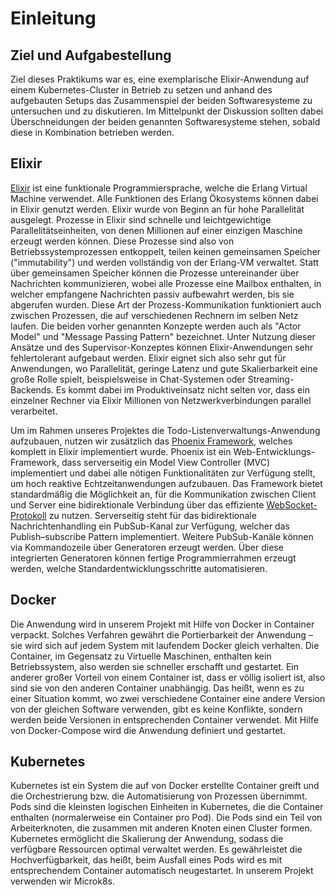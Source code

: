 # Einleitung
## Ziel und Aufgabestellung
Ziel dieses Praktikums war es, eine exemplarische Elixir-Anwendung auf einem Kubernetes-Cluster in Betrieb zu setzen und anhand des aufgebauten Setups das Zusammenspiel der beiden Softwaresysteme zu untersuchen und zu diskutieren. Im Mittelpunkt der Diskussion sollten dabei Überschneidungen der beiden genannten Softwaresysteme stehen, sobald diese in Kombination betrieben werden.

## Elixir
[Elixir](https://elixir-lang.org/) ist eine funktionale Programmiersprache, welche die Erlang Virtual Machine verwendet. Alle Funktionen des Erlang Ökosystems können dabei in Elixir genutzt werden. Elixir wurde von Beginn an für hohe Parallelität ausgelegt. Prozesse in Elixir sind schnelle und leichtgewichtige Parallelitätseinheiten, von denen Millionen auf einer einzigen Maschine erzeugt werden können. Diese Prozesse sind also von Betriebssystemprozessen entkoppelt, teilen keinen gemeinsamen Speicher ("immutability") und werden vollständig von der Erlang-VM verwaltet. Statt über gemeinsamen Speicher können die Prozesse untereinander über Nachrichten kommunizieren, wobei alle Prozesse eine Mailbox enthalten, in welcher empfangene Nachrichten passiv aufbewahrt werden, bis sie abgerufen wurden. Diese Art der Prozess-Kommunikation funktioniert auch zwischen Prozessen, die auf verschiedenen Rechnern im selben Netz laufen. Die beiden vorher genannten Konzepte werden auch als "Actor Model" und "Message Passing Pattern" bezeichnet. Unter Nutzung dieser Ansätze und des Supervisor-Konzeptes können Elixir-Anwendungen sehr fehlertolerant aufgebaut werden. Elixir eignet sich also sehr gut für Anwendungen, wo Parallelität, geringe Latenz und gute Skalierbarkeit eine große Rolle spielt, beispielsweise in Chat-Systemen oder Streaming-Backends. Es kommt dabei im Produktiveinsatz nicht selten vor, dass ein einzelner Rechner via Elixir Millionen von Netzwerkverbindungen parallel verarbeitet.

Um im Rahmen unseres Projektes die Todo-Listenverwaltungs-Anwendung aufzubauen, nutzen wir zusätzlich das [Phoenix Framework](https://www.phoenixframework.org/), welches komplett in Elixir implementiert wurde. Phoenix ist ein Web-Entwicklungs-Framework, dass serverseitig ein Model View Controller (MVC) implementiert und dabei alle nötigen Funktionalitäten zur Verfügung stellt, um hoch reaktive Echtzeitanwendungen aufzubauen. Das Framework bietet standardmäßig die Möglichkeit an, für die Kommunikation zwischen Client und Server eine bidirektionale Verbindung über das effiziente [WebSocket-Protokoll](https://datatracker.ietf.org/doc/html/rfc6455) zu nutzen. Serverseitig steht für das bidirektionale Nachrichtenhandling ein PubSub-Kanal zur Verfügung, welcher das Publish–subscribe Pattern implementiert. Weitere PubSub-Kanäle können via Kommandozeile über Generatoren erzeugt werden. Über diese integrierten Generatoren können fertige Programmierrahmen erzeugt werden, welche Standardentwicklungsschritte automatisieren.

## Docker
Die Anwendung wird in unserem Projekt mit Hilfe von Docker in Container verpackt. Solches Verfahren gewährt die Portierbarkeit der Anwendung – sie wird sich auf jedem System mit laufendem Docker gleich verhalten. Die Container, im Gegensatz zu Virtuelle Maschinen, enthalten kein Betriebssystem, also werden sie schneller erschafft und gestartet. Ein anderer großer Vorteil von einem Container ist, dass er völlig isoliert ist, also sind sie von den anderen Container unabhängig. Das heißt, wenn es zu einer Situation kommt, wo zwei verschiedene Container eine andere Version von der gleichen Software verwenden, gibt es keine Konflikte, sondern werden beide Versionen in entsprechenden Container verwendet. Mit Hilfe von Docker-Compose wird die Anwendung definiert und gestartet.
## Kubernetes
Kubernetes ist ein System die auf von Docker erstellte Container greift und die Orchestrierung bzw. die Automatisierung von Prozessen übernimmt. Pods sind die kleinsten logischen Einheiten in Kubernetes, die die Container enthalten (normalerweise ein Container pro Pod). Die Pods sind ein Teil von Arbeiterknoten, die zusammen mit anderen Knoten einen Cluster formen. Kubernetes ermöglicht die Skalierung der Anwendung, sodass die verfügbare Ressourcen optimal verwaltet werden. Es gewährleistet die Hochverfügbarkeit, das heißt, beim Ausfall eines Pods wird es mit entsprechendem Container automatisch neugestartet. In unserem Projekt verwenden wir Microk8s.
